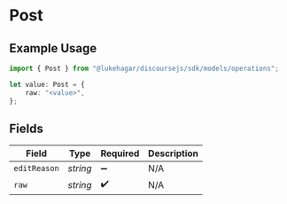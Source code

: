 # Post

## Example Usage

```typescript
import { Post } from "@lukehagar/discoursejs/sdk/models/operations";

let value: Post = {
    raw: "<value>",
};
```

## Fields

| Field              | Type               | Required           | Description        |
| ------------------ | ------------------ | ------------------ | ------------------ |
| `editReason`       | *string*           | :heavy_minus_sign: | N/A                |
| `raw`              | *string*           | :heavy_check_mark: | N/A                |